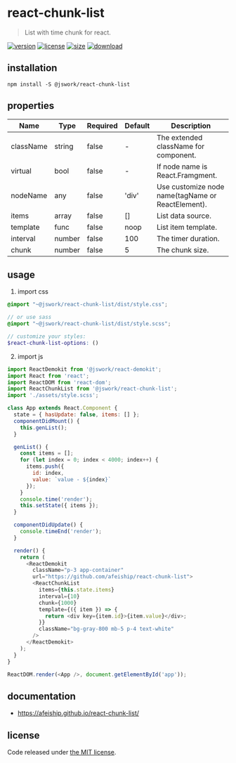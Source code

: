 # react-chunk-list
> List with time chunk for react.

[![version][version-image]][version-url]
[![license][license-image]][license-url]
[![size][size-image]][size-url]
[![download][download-image]][download-url]

## installation
```shell
npm install -S @jswork/react-chunk-list
```

## properties
| Name      | Type   | Required | Default | Description                                       |
| --------- | ------ | -------- | ------- | ------------------------------------------------- |
| className | string | false    | -       | The extended className for component.             |
| virtual   | bool   | false    | -       | If node name is React.Framgment.                  |
| nodeName  | any    | false    | 'div'   | Use customize node name(tagName or ReactElement). |
| items     | array  | false    | []      | List data source.                                 |
| template  | func   | false    | noop    | List item template.                               |
| interval  | number | false    | 100     | The timer duration.                               |
| chunk     | number | false    | 5       | The chunk size.                                   |


## usage
1. import css
  ```scss
  @import "~@jswork/react-chunk-list/dist/style.css";

  // or use sass
  @import "~@jswork/react-chunk-list/dist/style.scss";

  // customize your styles:
  $react-chunk-list-options: ()
  ```
2. import js
  ```js
  import ReactDemokit from '@jswork/react-demokit';
  import React from 'react';
  import ReactDOM from 'react-dom';
  import ReactChunkList from '@jswork/react-chunk-list';
  import './assets/style.scss';

  class App extends React.Component {
    state = { hasUpdate: false, items: [] };
    componentDidMount() {
      this.genList();
    }

    genList() {
      const items = [];
      for (let index = 0; index < 4000; index++) {
        items.push({
          id: index,
          value: `value - ${index}`
        });
      }
      console.time('render');
      this.setState({ items });
    }

    componentDidUpdate() {
      console.timeEnd('render');
    }

    render() {
      return (
        <ReactDemokit
          className="p-3 app-container"
          url="https://github.com/afeiship/react-chunk-list">
          <ReactChunkList
            items={this.state.items}
            interval={10}
            chunk={1000}
            template={({ item }) => {
              return <div key={item.id}>{item.value}</div>;
            }}
            className="bg-gray-800 mb-5 p-4 text-white"
          />
        </ReactDemokit>
      );
    }
  }

  ReactDOM.render(<App />, document.getElementById('app'));

  ```

## documentation
- https://afeiship.github.io/react-chunk-list/


## license
Code released under [the MIT license](https://github.com/afeiship/react-chunk-list/blob/master/LICENSE.txt).

[version-image]: https://img.shields.io/npm/v/@jswork/react-chunk-list
[version-url]: https://npmjs.org/package/@jswork/react-chunk-list

[license-image]: https://img.shields.io/npm/l/@jswork/react-chunk-list
[license-url]: https://github.com/afeiship/react-chunk-list/blob/master/LICENSE.txt

[size-image]: https://img.shields.io/bundlephobia/minzip/@jswork/react-chunk-list
[size-url]: https://github.com/afeiship/react-chunk-list/blob/master/dist/react-chunk-list.min.js

[download-image]: https://img.shields.io/npm/dm/@jswork/react-chunk-list
[download-url]: https://www.npmjs.com/package/@jswork/react-chunk-list
